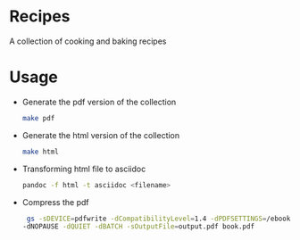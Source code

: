 # Recipes

A collection of cooking and baking recipes

# Usage

- Generate the pdf version of the collection

  ```sh
  make pdf
  ```

- Generate the html version of the collection

  ```sh
  make html
  ```

- Transforming html file to asciidoc

  ```sh
  pandoc -f html -t asciidoc <filename>
  ```

- Compress the pdf

  ```sh
   gs -sDEVICE=pdfwrite -dCompatibilityLevel=1.4 -dPDFSETTINGS=/ebook \
  -dNOPAUSE -dQUIET -dBATCH -sOutputFile=output.pdf book.pdf
  ```
